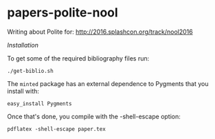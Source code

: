 # papers-polite-nool

Writing about Polite for: http://2016.splashcon.org/track/nool2016

*Installation*

To get some of the required bibliography files run: 

    ./get-biblio.sh

The `minted` package has an external dependence to Pygments that you install with: 

    easy_install Pygments
    
Once that's done, you compile with the -shell-escape option: 

    pdflatex -shell-escape paper.tex 

